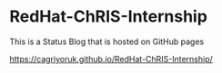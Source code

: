 # RedHat-ChRIS-Internship
This is a Status Blog that is hosted on GitHub pages

https://cagriyoruk.github.io/RedHat-ChRIS-Internship/

